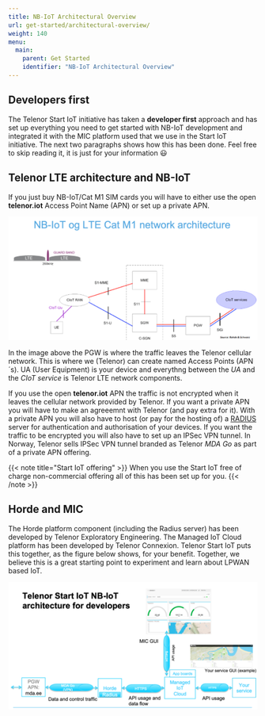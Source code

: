 ```yaml
---
title: NB-IoT Architectural Overview
url: get-started/architectural-overview/
weight: 140
menu:
  main:
    parent: Get Started
    identifier: "NB-IoT Architectural Overview"
---
```

## Developers first

The Telenor Start IoT initiative has taken a **developer first** approach and has set up everything you need to get started with NB-IoT development and integrated it with the MIC platform used that we use in the Start IoT initiative. The next two paragraphs shows how this has been done. Feel free to skip reading it, it is just for your information :smiley:


## Telenor LTE architecture and NB-IoT
If you just buy NB-IoT/Cat M1 SIM cards you will have to either use the open **telenor.iot** Access Point Name (APN) or set up a private APN.

![Simplified Telenor LTE infrastructure](/images/architectural-overview-00-cellular-architecture.png "The LTE cellular network architecture")

In the image above the PGW is where the traffic leaves the Telenor cellular network. This is where we (Telenor) can create named Access Points (APN´s). UA (User Equipment) is your device and everythng between the _UA_ and the _CIoT service_ is Telenor LTE network components.

If you use the open **telenor.iot** APN the traffic is not encrypted when it leaves the cellular network provided by Telenor. If you want a private APN you will have to make an agreeemnt with Telenor (and pay extra for it). With a private APN you will also have to host (or pay for the hosting of) a [RADIUS](https://en.wikipedia.org/wiki/RADIUS) server for authentication and authorisation of your devices. If you want the traffic to be encrypted you will also have to set up an IPSec VPN tunnel. In Norway, Telenor sells IPSec VPN tunnel branded as Telenor _MDA Go_ as part of a private APN offering.

{{< note title="Start IoT offering" >}}
When you use the Start IoT free of charge non-commercial offering all of this has been set up for you.
{{< /note >}}


## Horde and MIC
The Horde platform component  (including the Radius server) has been developed by Telenor Exploratory Engineering. The Managed IoT Cloud platform has been developed by Telenor Connexion. Telenor Start IoT puts this together, as the figure below shows, for your benefit. Together, we believe this is a great starting point to experiment and learn about LPWAN based IoT.

![Telenor Start IoT NB-IoT developer architecture](/images/architectural-overview-01-developer-architecture.png "The LTE cellular network architecture")
